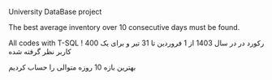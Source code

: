 University DataBase project 

The best average inventory over 10 consecutive days must be found.

All codes with T-SQL !
400 رکورد در در سال 1403 از 1 فروردین تا 31 تیر و برای یک کاربر نظر گرفته شده 

بهترین بازه 10 روزه متوالی را حساب کردیم 
